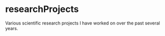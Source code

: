 # researchProjects

Various scientific research projects I have worked on over the past several years.
